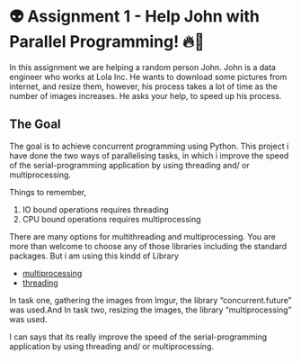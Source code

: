 # :alien: Assignment 1 - Help John with Parallel Programming! :fire::dancer:

In this assignment we are helping a random person John. John is a data engineer who works at Lola Inc. He wants to download some pictures from internet, and resize them, however, his process takes a lot of time as the number of images increases. He asks your help, to speed up his process.

## The Goal

The goal is to achieve concurrent programming using Python. This project i have done the two ways of parallelising tasks, in which i improve the speed of the serial-programming application by using threading and/ or multiprocessing.

Things to remember, 

1. IO bound operations requires threading
2. CPU bound operations requires multiprocessing

There are many options for multithreading and multiprocessing. You are more than welcome to choose any of those libraries including the standard packages.
But i am using this kindd of Library

- [multiprocessing](https://docs.python.org/3.8/library/multiprocessing.html)
- [threading](https://docs.python.org/3.8/library/threading.html)

In task one, gathering the images from Imgur, the library “concurrent.future” was used.And In task two, resizing the images, the library “multiprocessing” was used.

I can says that its really improve the speed of the serial-programming application by using threading and/ or multiprocessing.
